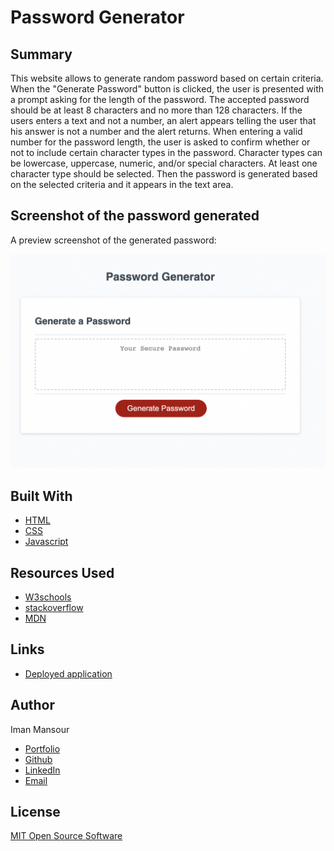 # Password Generator

## Summary

This website allows to generate random password based on certain criteria. When the "Generate Password" button is clicked, the user is presented with a prompt asking for the length of the password. The accepted password should be at least 8 characters and no more than 128 characters. If the users enters a text and not a number, an alert appears telling the user that his answer is not a number and the alert returns. When entering a valid number for the password length, the user is asked to confirm whether or not to include certain character types in the password. Character types can be lowercase, uppercase, numeric, and/or special characters. At least one character type should be selected. Then the password is generated based on the selected criteria and it appears in the text area.

## Screenshot of the password generated

A preview screenshot of the generated password:

![image](./app-screenshot.png)

## Built With

- [HTML](https://developer.mozilla.org/en-US/docs/Web/HTML)
- [CSS](https://developer.mozilla.org/en-US/docs/Web/CSS)
- [Javascript](https://developer.mozilla.org/en-US/docs/Web/JavaScript)

## Resources Used

- [W3schools](https://www.w3schools.com)
- [stackoverflow](https://stackoverflow.com)
- [MDN](https://developer.mozilla.org/en-US/docs/Web/CSS)

## Links

- [Deployed application](https://imanmansour86.github.io/password-generator/)

## Author

Iman Mansour

- [Portfolio](https://imanmansour86.github.io/portfolio/)
- [Github](https://github.com/imanmansour86)
- [LinkedIn](https://www.linkedin.com/in/iman-mansour-51391515/)
- [Email](mailto:imanmansour86@gmail.com)

## License

[MIT Open Source Software](https://choosealicense.com/licenses/mit/)
